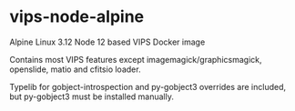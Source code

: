 # vips-node-alpine

Alpine Linux 3.12 Node 12 based VIPS Docker image

Contains most VIPS features except imagemagick/graphicsmagick, openslide, matio and cfitsio loader.

Typelib for gobject-introspection and py-gobject3 overrides are included, but py-gobject3 must be installed manually.
